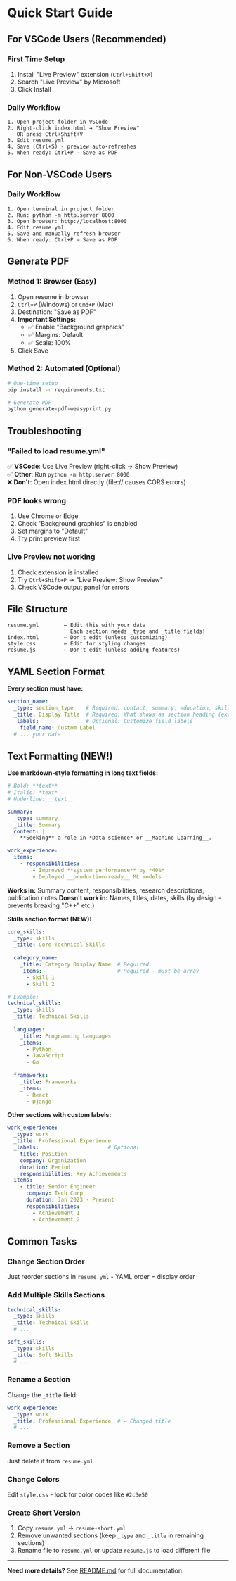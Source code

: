 # Quick Start Guide

## For VSCode Users (Recommended)

### First Time Setup
1. Install "Live Preview" extension (`Ctrl+Shift+X`)
2. Search "Live Preview" by Microsoft
3. Click Install

### Daily Workflow
```
1. Open project folder in VSCode
2. Right-click index.html → "Show Preview"
   OR press Ctrl+Shift+V
3. Edit resume.yml
4. Save (Ctrl+S) - preview auto-refreshes
5. When ready: Ctrl+P → Save as PDF
```

## For Non-VSCode Users

### Daily Workflow
```
1. Open terminal in project folder
2. Run: python -m http.server 8000
3. Open browser: http://localhost:8000
4. Edit resume.yml
5. Save and manually refresh browser
6. When ready: Ctrl+P → Save as PDF
```

## Generate PDF

### Method 1: Browser (Easy)
1. Open resume in browser
2. `Ctrl+P` (Windows) or `Cmd+P` (Mac)
3. Destination: "Save as PDF"
4. **Important Settings:**
   - ✅ Enable "Background graphics"
   - ✅ Margins: Default
   - ✅ Scale: 100%
5. Click Save

### Method 2: Automated (Optional)
```bash
# One-time setup
pip install -r requirements.txt

# Generate PDF
python generate-pdf-weasyprint.py
```

## Troubleshooting

### "Failed to load resume.yml"
✅ **VSCode**: Use Live Preview (right-click → Show Preview)  
✅ **Other**: Run `python -m http.server 8000`  
❌ **Don't**: Open index.html directly (file:// causes CORS errors)

### PDF looks wrong
1. Use Chrome or Edge
2. Check "Background graphics" is enabled
3. Set margins to "Default"
4. Try print preview first

### Live Preview not working
1. Check extension is installed
2. Try `Ctrl+Shift+P` → "Live Preview: Show Preview"
3. Check VSCode output panel for errors

## File Structure
```
resume.yml        ← Edit this with your data
                    Each section needs _type and _title fields!
index.html        ← Don't edit (unless customizing)
style.css         ← Edit for styling changes
resume.js         ← Don't edit (unless adding features)
```

## YAML Section Format

**Every section must have:**
```yaml
section_name:
  _type: section_type    # Required: contact, summary, education, skills, work, research, certificates, publications
  _title: Display Title  # Required: What shows as section heading (except contact)
  _labels:               # Optional: Customize field labels
    field_name: Custom Label
  # ... your data
```

## Text Formatting (NEW!)

**Use markdown-style formatting in long text fields:**

```yaml
# Bold: **text**
# Italic: *text*
# Underline: __text__

summary:
  _type: summary
  _title: Summary
  content: |
    **Seeking** a role in *Data science* or __Machine Learning__.

work_experience:
  items:
    - responsibilities:
        - Improved **system performance** by *40%*
        - Deployed __production-ready__ ML models
```

**Works in:** Summary content, responsibilities, research descriptions, publication notes
**Doesn't work in:** Names, titles, dates, skills (by design - prevents breaking "C++" etc.)

**Skills section format (NEW):**
```yaml
core_skills:
  _type: skills
  _title: Core Technical Skills
  
  category_name:
    _title: Category Display Name  # Required
    _items:                        # Required - must be array
      - Skill 1
      - Skill 2

# Example:
technical_skills:
  _type: skills
  _title: Technical Skills
  
  languages:
    _title: Programming Languages
    _items:
      - Python
      - JavaScript
      - Go
  
  frameworks:
    _title: Frameworks
    _items:
      - React
      - Django
```

**Other sections with custom labels:**
```yaml
work_experience:
  _type: work
  _title: Professional Experience
  _labels:                      # Optional
    title: Position
    company: Organization
    duration: Period
    responsibilities: Key Achievements
  items:
    - title: Senior Engineer
      company: Tech Corp
      duration: Jan 2023 - Present
      responsibilities:
        - Achievement 1
        - Achievement 2
```

## Common Tasks

### Change Section Order
Just reorder sections in `resume.yml` - YAML order = display order

### Add Multiple Skills Sections
```yaml
technical_skills:
  _type: skills
  _title: Technical Skills
  # ...

soft_skills:
  _type: skills
  _title: Soft Skills  
  # ...
```

### Rename a Section
Change the `_title` field:
```yaml
work_experience:
  _type: work
  _title: Professional Experience  # ← Changed title
  # ...
```

### Remove a Section
Just delete it from `resume.yml`

### Change Colors
Edit `style.css` - look for color codes like `#2c3e50`

### Create Short Version
1. Copy `resume.yml` → `resume-short.yml`
2. Remove unwanted sections (keep `_type` and `_title` in remaining sections)
3. Rename file to `resume.yml` or update `resume.js` to load different file

---

**Need more details?** See [README.md](README.md) for full documentation.